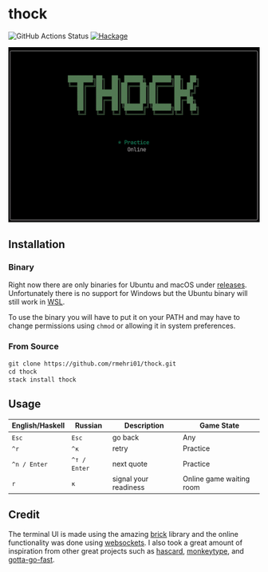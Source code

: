 # thock

![GitHub Actions Status](https://github.com/rmehri01/thock/workflows/Build/badge.svg) [![Hackage](https://img.shields.io/hackage/v/thock.svg)](https://hackage.haskell.org/package/thock)

![An example of an online game](resources/demo.gif)

## Installation

### Binary

Right now there are only binaries for Ubuntu and macOS under [releases](https://github.com/rmehri01/thock/releases). Unfortunately there is no support for Windows but the Ubuntu binary will still work in [WSL](https://docs.microsoft.com/en-us/windows/wsl/about).

To use the binary you will have to put it on your PATH and may have to change permissions using `chmod` or allowing it in system preferences.

### From Source

```console
git clone https://github.com/rmehri01/thock.git
cd thock
stack install thock
```

## Usage
 | English/Haskell | Russian | Description | Game State
 | - | - | - | -
 | `Esc`        | `Esc`        | go back | Any
 | `^r`         | `^к`         | retry | Practice
 | `^n / Enter` | `^т / Enter` | next quote | Practice
 | `r`          | `к`          | signal your readiness | Online game waiting room

## Credit

The terminal UI is made using the amazing [brick](https://github.com/jtdaugherty/brick/) library and the online functionality was done using [websockets](https://github.com/jaspervdj/websockets). I also took a great amount of inspiration from other great projects such as [hascard](https://github.com/Yvee1/hascard), [monkeytype](https://github.com/Miodec/monkeytype), and [gotta-go-fast](https://github.com/callum-oakley/gotta-go-fast).
